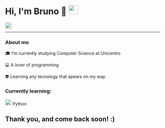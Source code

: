 # Hi, I'm Bruno 👋 <img src="https://github.com/TheDudeThatCode/TheDudeThatCode/blob/master/Assets/Earth.gif" height="30px">

<a target="_blank" href="https://www.linkedin.com/in/bruno-edu-oliveira/">
  <img align="left" alt="LinkdeIN" width="22px" src="https://cdn.jsdelivr.net/npm/simple-icons@v3/icons/linkedin.svg" />
</a>
</br>

---

### About me

🎓 I’m currently studying Computer Science at Unicentro

💻 A lover of programming

👽 Learning any tecnology that apears on my way.



### Currently learning:
<code><img height="20" src="https://logodownload.org/wp-content/uploads/2019/10/python-logo.png"></code> Python

## Thank you, and come back soon! :) 


<!--
**BrEduOliveira/BrEduOliveira** is a ✨ _special_ ✨ repository because its `README.md` (this file) appears on your GitHub profile.
-->

